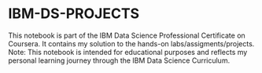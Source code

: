 # IBM-DS-PROJECTS
This notebook is part of the IBM Data Science Professional Certificate on Coursera. It contains my solution to the hands-on labs/assigments/projects. Note: This notebook is intended for educational purposes and reflects my personal learning journey through the IBM Data Science Curriculum.
